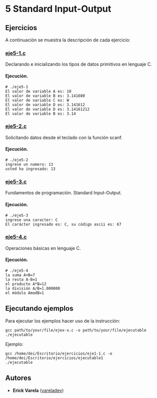# 5 Standard Input-Output

## Ejercicios

A continuación se muestra la descripción de cada ejercicio:

### [eje5-1.c](eje5-1.c)

Declarando e inicializando los tipos de datos primitivos en lenguaje C.

#### Ejecución.

```
# ./eje5-1
El valor de variable A es: 10
El valor de variable B es: 3.141600
El valor de variable C es: W
El valor de variable D es: 3.141612
El valor de variable D es: 3.14161212
El valor de variable B es: 3.14
```

### [eje5-2.c](eje5-2.c)

Solicitando datos desde el teclado con la función scanf.

#### Ejecución.

```
# ./eje5-2
ingrese un numero: 13
usted ha ingresado: 13
```

### [eje5-3.c](eje5-3.c)

Fundamentos de programación. Standard Input-Output.

#### Ejecución.

```
# ./eje5-3
ingrese una caracter: C
El carácter ingresado es: C, su código ascii es: 67
```

### [eje5-4.c](eje5-4.c)

Operaciones básicas en lenguaje C.

#### Ejecución.

```
# ./eje5-4
la suma A+B=7
la resta A-B=1
el producto A*B=12
la división A/B=1.000000
el módulo AmodB=1
```

## Ejecutando ejemplos

Para ejecutar los ejemplos hacer uso de la instrucción:

```
gcc path/to/your/file/ejex-x.c -o path/to/your/file/ejecutable
./ejecutable
```

Ejemplo:

```
gcc /home/dei/Escritorio/ejercicios/eje1-1.c -o /home/dei/Escritorio/ejercicios/ejecutable1
./ejecutable
```

## Autores

* **Erick Varela** ([vareladev](https://github.com/vareladev/))



